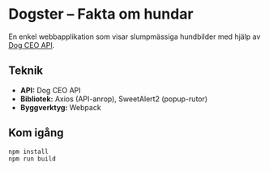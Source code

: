 # Dogster – Fakta om hundar

En enkel webbapplikation som visar slumpmässiga hundbilder med hjälp av [Dog CEO API](https://dog.ceo/dog-api/).

## Teknik

- **API:** Dog CEO API
- **Bibliotek:** Axios (API-anrop), SweetAlert2 (popup-rutor)
- **Byggverktyg:** Webpack

## Kom igång

```bash
npm install
npm run build
